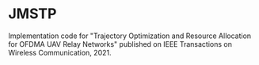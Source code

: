 # JMSTP
Implementation code for "Trajectory Optimization and Resource Allocation for OFDMA UAV Relay Networks" published on IEEE Transactions on Wireless Communication, 2021.
